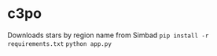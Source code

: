 # c3po
Downloads stars by region name from Simbad
<code>pip install -r requirements.txt</code>
<code>python app.py</code>
<code></code>
<code></code>
<code></code>
<code></code>
